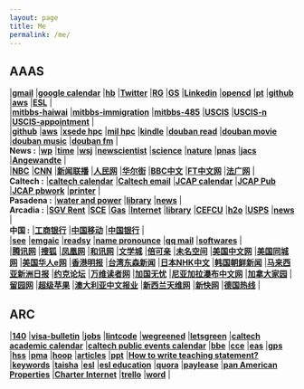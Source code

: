 ```yaml
---
layout: page
title: Me
permalink: /me/
---
```


## AAAS
|[**gmail**](https://mail.google.com/mail/u/0/)
|[**google calendar**](https://calendar.google.com/calendar/render#main_7)
|[**hb**](https://habitica.com/)
|[**Twitter**](https://twitter.com/Tao94037228)
|[**RG**](https://www.researchgate.net/profile/Tao_Cheng13)
|[**GS**](https://scholar.google.com/citations?user=P6adsOMAAAAJ&hl=en)
|[**Linkedin**](https://www.linkedin.com/in/tao-cheng-5191331a)
|[**opencd**](https://open.cd/)
|[**pt**](http://pt.sjtu.edu.cn/)
|[**github**](https://github.com/esemble/)
|[**aws**](https://aws.amazon.com/)
|[**ESL**](https://secure3.eslpod.com/lesson-library/)
|  
|[**mitbbs-haiwai**](http://www.mitbbs.com/mitbbs_bbsboa.php?group=1&yank=0&group2=444)
|[**mitbbs-immigration**](http://www.mitbbs.com/bbsdoc/Immigration.html)
|[**mitbbs-485**](http://www.mitbbs.com/bbsdoc/I485.html)
|[**USCIS**](https://egov.uscis.gov/casestatus/logoff.do)
|[**USCIS-n**](https://my.uscis.gov/account/)
|[**USCIS-appointment**](https://my.uscis.gov/appointment)
|  
|[**github**](https://github.com/esemble/)
|[**aws**](https://aws.amazon.com/)
|[**xsede hpc**](https://portal.xsede.org/group/xup/my-xsede#/logged-in)
|[**mil hpc**](https://centers.hpc.mil/about/contact.html)
|[**kindle**](https://bookfere.com/)
|[**douban read**](https://book.douban.com/mine)
|[**douban movie**](https://movie.douban.com/mine)
|[**douban music**](https://music.douban.com/mine)
|[**douban fm**](https://douban.fm/?from_=shire_top_nav)
|  
**News     :**
|[**wp**](https://www.washingtonpost.com/)
|[**time**](http://time.com/)
|[**wsj**](https://wsj.com/)
|[**newscientist**](https://www.newscientist.com/)
|[**science**](http://www.sciencemag.org/)
|[**nature**](https://www.nature.com/nature/)
|[**pnas**](http://www.pnas.org/)
|[**jacs**](http://pubs.acs.org/journal/jacsat)
|[**Angewandte**](http://onlinelibrary.wiley.com/journal/10.1002/(ISSN)1521-3773)
|    
|[**NBC**](https://www.nbcnews.com/nightly-news/)
|[**CNN**](https://www.cnn.com/cnn10)
|[**新闻联播**](https://www.youtube.com/channel/UCcLK3j-XWdGBnt5bR9NJHaQ)
|[**人民网**](http://www.people.com.cn/)
|[**华尔街**](https://cn.wsj.com/zh-hans)
|[**BBC中文**](http://www.bbc.com/zhongwen/simp)
|[**FT中文网**](http://www.ftchinese.com/)
|[**法广网**](http://cn.rfi.fr/)
|  
**Caltech  :**
|[**caltech calendar**](http://www.caltech.edu/master-calendar/day)
|[**Caltech email**](https://outlook.office365.com/owa/)
|[**JCAP calendar**](https://solarfuelshub.org/events/meetings/)
|[**JCAP Pub**](https://solarfuelshub.org/publications)
|[**JCAP pbwork**](https://solarfuelshub-jcap.pbworks.com/w/session/login?return_to=https%3A%2F%2Fsolarfuelshub-jcap.pbworks.com%2Fw%2Fhome)
|[**printer**](http://131.215.26.25/web/guest/en/websys/webArch/mainFrame.cgi)
|  
**Pasadena :**
|[**water and power**](https://ww5.cityofpasadena.net/water-and-power/)
|[**library**](https://pgpl.iii.com/iii/cas/login?service=https%3A%2F%2Fpasadena.iii.com%3A443%2Fiii%2Fencore%2Fj_acegi_cas_security_check%3Bjsessionid%3D44B5B03A5ECBD7461E39B6BE217B563C&lang=eng)
|[**news**](https://www.pasadenastarnews.com/)
|    
**Arcadia  :**
|[**SGV Rent**](https://sgvmanagement.appfolio.com/connect)
|[**SCE**](https://www.sce.com/)
|[**Gas**](https://www.socalgas.com/)
|[**Internet**](https://myservices.timewarnercable.com/account/index)
|[**library**](https://catalog.ci.arcadia.ca.us/cgi-bin/koha/opac-user.pl)
|[**CEFCU**](https://www.caltechefcu.org/home/home)
|[**h2o**](https://www.h2owirelessnow.com/mainControl.php?page=index)
|[**USPS**](https://informeddelivery.usps.com/)
|[**news**](https://www.sgvtribune.com/location/california/los-angeles-county/san-gabriel-valley/arcadia/)
|  
**中国     :**
|[**工商银行**](https://mybank.icbc.com.cn/icbc/newperbank/perbank3/frame/frame_index.jsp)
|[**中国移动**](https://login.10086.cn/login.html?channelID=12034&backUrl=http%3A%2F%2Fwww.10086.cn%2Findex%2Fhl%2Findex_451_458.html)
|[**中国银行**](http://www.boc.cn/ebanking/bocnet_login/)
|  
|[**see**](https://www.youtube.com/watch?v=wDkmD9NEqIA)
|[**emgaic**](http://www.emagic.org.cn/)
|[**readsy**](http://www.readsy.co/)
|[**name pronounce**](http://www.pronouncenames.com/)
|[**qq mail**](http://mail.qq.com/cgi-bin/frame_html?sid=PWktzX2YoOThHARf&r=60d1f80c839e542bc944ad25fbb0d817)
|[**softwares**](http://www.tcheng.org/more/softwares)
|  
|[**腾讯网**](http://www.qq.com/)
|[**搜狐**](http://www.sohu.com/)
|[**凤凰网**](http://www.ifeng.com/)
|[**和讯网**](http://www.hexun.com/)
|[**文学城**](http://www.wenxuecity.com/)
|[**倍可亲**](https://www.backchina.com/?gclid=CjwKCAjwma3ZBRBwEiwA-CsblPghHEwLjmSMEq3LyIQ3WeAvWPX0DUk94_boQdUXI4MlEwxy6l21vxoCdnEQAvD_BwE)
|[**未名空间**](https://www.mitbbs.com/)
|[**美国中文网**](http://www.sinovision.net/)
|[**美国同城网**](https://www.21uscity.com/zone/86/)
|[**美国华人e网**](http://huaren.us/)
|[**香港明报**](https://www.mingpao.com/)
|[**台湾东森新闻**](https://news.ebc.net.tw/)
|[**日本NHK中文**](https://www3.nhk.or.jp/nhkworld/zh/)
|[**韩国朝鲜新闻**](http://cnnews.chosun.com/)
|[**马来西亚新洲日报**](http://www.sinchew.com.my/)
|[**约克论坛**](http://www.yorkbbs.ca/)
|[**万维读者网**](http://www.creaders.net/)
|[**加国无忧**](https://www.51.ca/)
|[**尼亚加拉瀑布中文网**](http://www.niagaradiy.com/bbs/forum.php)
|[**加拿大家园**](http://toronto.iask.ca/)
|[**留园网**](http://www.6park.com/us.shtml)
|[**超级苹果**](https://www.powerapple.com/bbs/)
|[**澳大利亚中文报业**](https://www.1688.com.au/)
|[**新西兰天维网**](http://www.skykiwi.com/)
|[**新快网**](http://www.xkb.com.au/index.html)
|[**德国热线**](https://www.dolc.de/)
|  

## ARC
|[**140**](https://www.uscis.gov/i-140-addresses)
|[**visa-bulletin**](https://travel.state.gov/content/travel/en/legal/visa-law0/visa-bulletin.html)
|[**jobs**](http://www.tcheng.org/more/jobs)
|[**lintcode**](http://www.lintcode.com/)
|[**wegreened**](http://chensecureserver.huronip.com)
|[**letsgreen**](https://letsgreen.org/)
|[**caltech academic calendar**](http://www.caltech.edu/calendar/academic)
|[**caltech public events calendar**](http://www.caltech.edu/calendar/public-events)
|[**bbe**](http://www.bbe.caltech.edu/calendar/day)
|[**cce**](http://www.cce.caltech.edu/master-calendar/day)
|[**eas**](http://eas.caltech.edu/seminars)
|[**gps**](http://www.gps.caltech.edu/master-calendar/day)
|[**hss**](http://www.hss.caltech.edu/master-calendar/day)
|[**pma**](http://www.pma.caltech.edu/master-calendar/day)
|[**hoop**](https://nba.hupu.com/)
|[**articles**](http://tcheng.org/articles)
|[**ppt**](https://gitpitch.com/esemble/ppt-tao/master?grs=github&t=beige)
|[**How to write teaching statement?**](http://dtei.uci.edu/the-reflective-teaching-statement/)
|[**keywords**](http://www.tcheng.org/more/keywords)
|[**taisha**](http://bbs.taisha.org/forum-91-1.html)
|[**esl**](https://secure3.eslpod.com/lesson-library/)
|[**esl education**](https://secure3.eslpod.com/library/education/)
|[**quora**](https://www.quora.com/)
|[**paylease**](https://www.paylease.com/login/resident?crd=1&vpw=1366)
|[**pan American Properties**](http://papinc.com/)
|[**Charter Internet**](https://www.spectrum.net/login/)
|[**trello**](https://trello.com/)
|[**word**](https://office.live.com/start/Word.aspx)
|  
